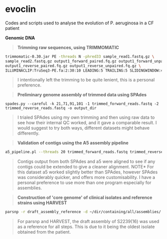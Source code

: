 # evoclin
Codes and scripts used to analyse the evolution of P. aeruginosa in a CF patient

**Genomic DNA**

>**Trimming raw sequences, using TRIMMOMATIC**

```bash
trimmomatic-0.30.jar PE -threads N -phred33 sample_read1.fastq.gz \
sample_read2.fastq.gz output1_forward_paired.fq.gz output1_forward_unpaired.fq.gz \
output1_reverse_paired.fq.gz output1_reverse_unpaired.fq.gz \
ILLUMINACLIP:TruSeq3-PE.fa:2:30:10 LEADING:5 TRAILING:5 SLIDINGWINDOW:4:20 MINLEN:20

```

>I intentionally left the trimming to be quite lenient, this is a personal preference.


>**Preliminary genome assembly of trimmed data using SPAdes**

```
spades.py --careful -k 21,71,91,101 -1 trimmed_forward_reads.fastq -2 trimmed_reverse_reads.fastq -o output_dir

```

>I trialed SPAdes using my own trimming and then using raw data to see how their internal QC worked, and it gave a comparable result. I would suggest to try both ways, different datasets might behave differently.

>**Validation of contigs using the A5 assembly pipeline**

```bash
a5_pipeline.pl --threads 20 trimmed_forward_reads.fastq trimmed_reverse_reads.fastq output_contigs

```

>Contigs output from both SPAdes and a5 were aligned to see if any contigs could be extended to give a cleaner alignment. NOTE* For this dataset a5 worked slightly better than SPAdes, however SPAdes was considerably quicker, and offers more customisability. I have a personal preference to use more than one program especially for assemblies.

>**Construction of 'core genome' of clinical isolates and reference strains using HARVEST**

```bash
parsnp -r draft_assembly_reference -d ~/dir/containing/all/assemblies/ -p 20 -o parsnp_output

```

>For parsnp and HARVEST, the draft assembly of S2239(16) was used as a reference for all steps. This is due to it being the oldest isolate obtained from the patient.




